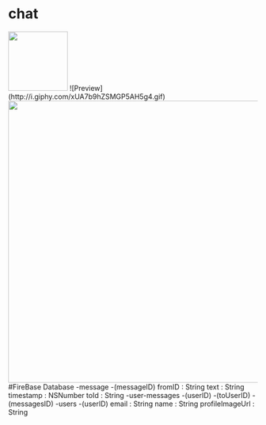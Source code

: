 # chat

<p>
<img width = 120, src = "http://i.imgur.com/w1zrm8l.png"/>
![Preview](http://i.giphy.com/xUA7b9hZSMGP5AH5g4.gif)
<img src = "http://i.imgur.com/bHgYeXc.png", style = "float:right; width:570px">

</p>


#FireBase Database
-message
	-(messageID)
		fromID : String
		text : String
		timestamp : NSNumber
		toId : String
-user-messages
	-(userID)
		-(toUserID)
			-(messagesID)
-users
	-(userID)
		email : String
		name : String
		profileImageUrl : String
